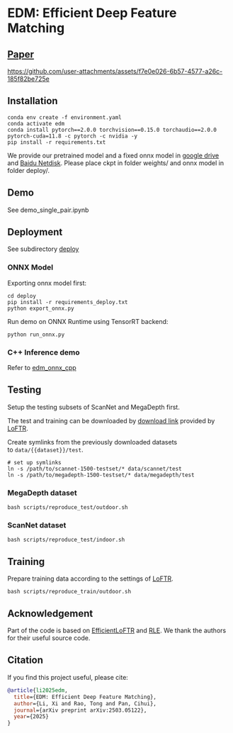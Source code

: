 # EDM: Efficient Deep Feature Matching

## [Paper](https://arxiv.org/pdf/2503.05122) 

https://github.com/user-attachments/assets/f7e0e026-6b57-4577-a26c-185f82be725e

## Installation
```shell
conda env create -f environment.yaml
conda activate edm
conda install pytorch==2.0.0 torchvision==0.15.0 torchaudio==2.0.0 pytorch-cuda=11.8 -c pytorch -c nvidia -y
pip install -r requirements.txt 
```
We provide our pretrained model and a fixed onnx model in [google drive](https://drive.google.com/drive/folders/1PkYNihwgnNwqQeeewBz4OUDrvY8xFdH0?usp=sharing) and [Baidu Netdisk](https://pan.baidu.com/s/1AZloQae-cNkCkITHDsgdJA?pwd=na4r). Please place ckpt in folder weights/ and onnx model in folder deploy/.

## Demo
See demo_single_pair.ipynb

## Deployment
See subdirectory [deploy](/deploy)
### ONNX Model
Exporting onnx model first:
```shell
cd deploy
pip install -r requirements_deploy.txt 
python export_onnx.py
```
Run demo on ONNX Runtime using TensorRT backend:
```shell
python run_onnx.py
```
### C++ Inference demo
Refer to [edm_onnx_cpp](/deploy/edm_onnx_cpp/)


## Testing
Setup the testing subsets of ScanNet and MegaDepth first. 

The test and training can be downloaded by [download link](https://drive.google.com/drive/folders/1DOcOPZb3-5cWxLqn256AhwUVjBPifhuf?usp=sharing) provided by [LoFTR](https://github.com/zju3dv/LoFTR).

Create symlinks from the previously downloaded datasets to `data/{{dataset}}/test`.

```shell
# set up symlinks
ln -s /path/to/scannet-1500-testset/* data/scannet/test
ln -s /path/to/megadepth-1500-testset/* data/megadepth/test
```

### MegaDepth dataset
```shell
bash scripts/reproduce_test/outdoor.sh
```

### ScanNet dataset
```shell
bash scripts/reproduce_test/indoor.sh
```

## Training
Prepare training data according to the settings of [LoFTR](https://github.com/zju3dv/LoFTR/blob/master/docs/TRAINING.md).
```shell
bash scripts/reproduce_train/outdoor.sh
```

## Acknowledgement
Part of the code is based on [EfficientLoFTR](https://github.com/zju3dv/efficientloftr) and [RLE](https://github.com/Jeff-sjtu/res-loglikelihood-regression). We thank the authors for their useful source code.

## Citation
If you find this project useful, please cite:
```bibtex
@article{li2025edm,
  title={EDM: Efficient Deep Feature Matching},
  author={Li, Xi and Rao, Tong and Pan, Cihui},
  journal={arXiv preprint arXiv:2503.05122},
  year={2025}
}
```